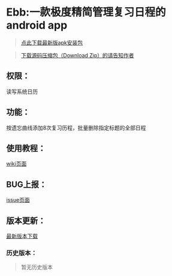 # Ebb:一款极度精简管理复习日程的android app
>[点此下载最新版apk安装包](https://raw.githubusercontent.com/grdaimap/Ebb/master/latestapk/latest.apk)

>[下载源码压缩包（Download Zip）的请告知作者](https://github.com/grdaimap/Ebb/issues/2)

## 权限：
读写系统日历

## 功能：
按遗忘曲线添加8次复习历程，批量删除指定标题的全部日程

## 使用教程：

[wiki页面](https://github.com/grdaimap/Ebb/wiki)

## BUG上报：

[issue页面](https://github.com/grdaimap/Ebb/issues)

## 版本更新：

[最新版本下载](https://raw.githubusercontent.com/grdaimap/Ebb/master/latestapk/latest.apk)

### 历史版本：

>暂无历史版本
